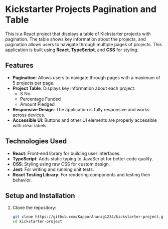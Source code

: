 # Kickstarter Projects Pagination and Table

This is a React project that displays a table of Kickstarter projects with pagination. The table shows key information about the projects, and pagination allows users to navigate through multiple pages of projects. This application is built using **React**, **TypeScript**, and **CSS** for styling.

## Features

- **Pagination**: Allows users to navigate through pages with a maximum of 5 projects per page.
- **Project Table**: Displays key information about each project:
  - S.No.
  - Percentage Funded
  - Amount Pledged
- **Responsive Design**: The application is fully responsive and works across devices.
- **Accessible UI**: Buttons and other UI elements are properly accessible with clear labels.

## Technologies Used

- **React**: Front-end library for building user interfaces.
- **TypeScript**: Adds static typing to JavaScript for better code quality.
- **CSS**: Styling using raw CSS for custom design.
- **Jest**: For writing and running unit tests.
- **React Testing Library**: For rendering components and testing their behavior.

## Setup and Installation

1. Clone the repository:
   ```bash
   git clone https://github.com/KapoorAnurag1234/kickstarter-project.git
   cd kickstarter-project
   ```
